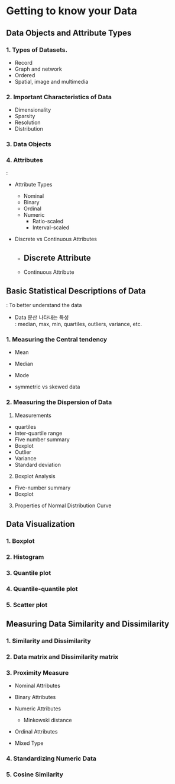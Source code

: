 # Getting to know your Data  

## Data Objects and Attribute Types  

### 1. Types of Datasets.  

- Record  
- Graph and network   
- Ordered  
- Spatial, image and multimedia  

### 2. Important Characteristics of Data  

- Dimensionality  
- Sparsity  
- Resolution  
- Distribution  

### 3. Data Objects  

### 4. Attributes  
:  

- Attribute Types
  - Nominal 
  - Binary
  - Ordinal
  - Numeric  
    - Ratio-scaled  
    - Interval-scaled  

- Discrete vs Continuous Attributes  

  - Discrete Attribute  
    - 
  - Continuous Attribute  
  
  
## Basic Statistical Descriptions of Data  
: To better understand the data  

- Data 분산 나타내는 특성  
  : median, max, min, quartiles, outliers, variance, etc.  
  
### 1. Measuring the Central tendency  
- Mean  
- Median  
- Mode  

- symmetric vs skewed data  


### 2. Measuring the Dispersion of Data  

1) Measurements    
- quartiles  
- Inter-quartile range  
- Five number summary  
- Boxplot  
- Outlier  
- Variance  
- Standard deviation  

2) Boxplot Analysis  
- Five-number summary  
- Boxplot  

3) Properties of Normal Distribution Curve  



## Data Visualization  

### 1. Boxplot  
### 2. Histogram  
### 3. Quantile plot  
### 4. Quantile-quantile plot  
### 5. Scatter plot  


## Measuring Data Similarity and Dissimilarity  

### 1. Similarity and Dissimilarity  

### 2. Data matrix and Dissimilarity matrix  

### 3. Proximity Measure  

  - Nominal Attributes  
  
  - Binary Attributes  
  
  - Numeric Attributes  
    
    - Minkowski distance  
    
  - Ordinal Attributes  
  
  - Mixed Type  
  
  
### 4. Standardizing Numeric Data    


### 5. Cosine Similarity  




